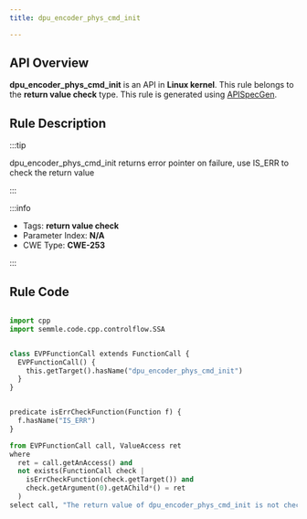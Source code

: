 ```yaml
---
title: dpu_encoder_phys_cmd_init

---
```



## API Overview
**dpu_encoder_phys_cmd_init** is an API in **Linux kernel**. This rule belongs to the **return value check** type. This rule is generated using [APISpecGen](../../tools/APISpecGen).
## Rule Description

:::tip

dpu_encoder_phys_cmd_init returns error pointer on failure, use IS_ERR to check the return value

:::

:::info

- Tags: **return value check**
- Parameter Index: **N/A**
- CWE Type: **CWE-253**

:::

## Rule Code
```python

import cpp
import semmle.code.cpp.controlflow.SSA


class EVPFunctionCall extends FunctionCall {
  EVPFunctionCall() {
    this.getTarget().hasName("dpu_encoder_phys_cmd_init")
  }
}


predicate isErrCheckFunction(Function f) {
  f.hasName("IS_ERR") 
}

from EVPFunctionCall call, ValueAccess ret
where
  ret = call.getAnAccess() and
  not exists(FunctionCall check |
    isErrCheckFunction(check.getTarget()) and
    check.getArgument(0).getAChild*() = ret
  )
select call, "The return value of dpu_encoder_phys_cmd_init is not checked with IS_ERR."
    
```
